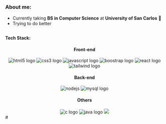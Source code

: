 #
### About me:
- Currently taking **BS in Computer Science** at **University of San Carlos** 🔰
- Trying to do better 
##

<b>Tech Stack: </b>
<div align="center">
    
#### Front-end
<div>
    <img src="https://img.shields.io/badge/HTML5-E34F26?logo=html5&logoColor=white&style=for-the-badge" alt="html5 logo"/>
    <img src="https://img.shields.io/badge/CSS3-1572B6?logo=css3&logoColor=white&style=for-the-badge" alt="css3 logo"/>
    <img src="https://img.shields.io/badge/JavaScript-F7DF1E?logo=javascript&logoColor=black&style=for-the-badge" alt="javascript logo"/>
    <img src="https://img.shields.io/badge/Bootstrap-563D7C?style=for-the-badge&logo=bootstrap&logoColor=white" alt="boostrap logo">
    <img src="https://img.shields.io/badge/react-%2320232a.svg?style=for-the-badge&logo=react&logoColor=%2361DAFB" alt="react logo">
    <img src="https://img.shields.io/badge/tailwindcss-%2338B2AC.svg?style=for-the-badge&logo=tailwind-css&logoColor=white" alt="tailwind logo">
</div>

#### Back-end
<div>
    <img src="https://img.shields.io/badge/Node.js-339933?logo=nodedotjs&logoColor=white&style=for-the-badge" alt="nodejs"/>
    <img src="https://img.shields.io/badge/MySQL-005C84?style=for-the-badge&logo=mysql&logoColor=white" alt="mysql logo">
</div>

#### Others
<div>
    <img src="https://img.shields.io/badge/C-00599C?style=for-the-badge&logo=c&logoColor=white" alt="c logo">
    <img src="https://img.shields.io/badge/java-%23ED8B00.svg?style=for-the-badge&logo=openjdk&logoColor=white" alt="java logo">
    <img src="https://img.shields.io/badge/figma-%23F24E1E.svg?style=for-the-badge&logo=figma&logoColor=white)">
</div>
</div>
#
